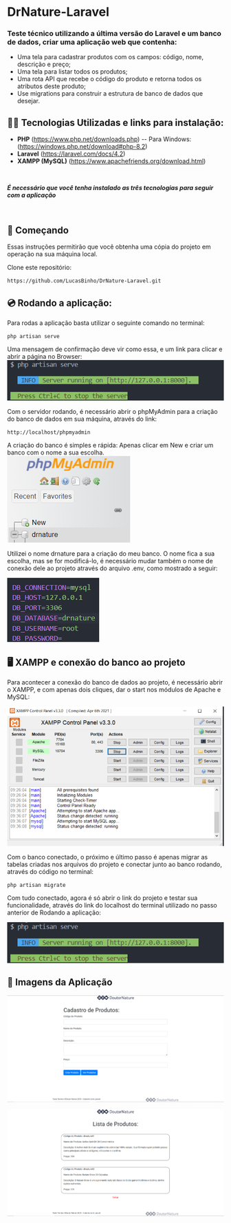 # DrNature-Laravel

### Teste técnico utilizando a última versão do Laravel e um banco de dados, criar uma aplicação web que contenha:
- Uma tela para cadastrar produtos com os campos: código,
nome, descrição e preço;
- Uma tela para listar todos os produtos;
- Uma rota API que recebe o código do produto e retorna
todos os atributos deste produto;
- Use migrations para construir a estrutura de banco de dados que
desejar.


## 	:man_technologist: Tecnologias Utilizadas e links para instalação:
- **PHP** (https://www.php.net/downloads.php) -- Para Windows: (https://windows.php.net/download#php-8.2)
- **Laravel** (https://laravel.com/docs/4.2)
- **XAMPP (MySQL)** (https://www.apachefriends.org/download.html)

&nbsp;


***É necessário que você tenha instalado as três tecnologias para seguir com a aplicação***

&nbsp;

## 🚀 Começando

Essas instruções permitirão que você obtenha uma cópia do projeto em operação na sua máquina local.

Clone este repositório:
```
https://github.com/LucasBinho/DrNature-Laravel.git
```

## 	:cd: Rodando a aplicação:

Para rodas a aplicação basta utilizar o seguinte comando no terminal:
```
php artisan serve
```

Uma mensagem de confirmação deve vir como essa, e um link para clicar e abrir a página no Browser:
![pastas](DrNature/public/img/serve.PNG)  

Com o servidor rodando, é necessário abrir o phpMyAdmin para a criação do banco de dados em sua máquina, através do link:
```
http://localhost/phpmyadmin
```

A criação do banco é simples e rápida: Apenas clicar em New e criar um banco com o nome a sua escolha. 
![pastas](DrNature/public/img/MyAdmin.PNG)

Utilizei o nome drnature para a criação do meu banco. O nome fica a sua escolha, mas se for modificá-lo, é necessário mudar também o nome de conexão dele ao projeto
através do arquivo .env, como mostrado a seguir:

![pastas](DrNature/public/img/env.PNG)

## :desktop_computer: XAMPP e conexão do banco ao projeto
Para acontecer a conexão do banco de dados ao projeto, é necessário abrir o XAMPP, e com apenas dois cliques, dar o start nos módulos de Apache e MySQL:

![pastas](DrNature/public/img/xampp.PNG)

Com o banco conectado, o próximo e último passo é apenas migrar as tabelas criadas nos arquivos do projeto e conectar junto ao banco rodando, através
do código no terminal:
```
php artisan migrate
```

Com tudo conectado, agora é só abrir o link do projeto e testar sua funcionalidade, através do link do localhost do terminal utilizado no passo anterior
de Rodando a aplicação:

![pastas](DrNature/public/img/serve.PNG)  


## :file_folder: Imagens da Aplicação

![pastas](DrNature/public/img/FormCadastro.PNG)  




![pastas](DrNature/public/img/ListaProdutos.PNG)  


